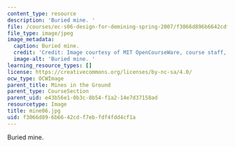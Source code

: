 ```yaml
---
content_type: resource
description: 'Buried mine. '
file: /courses/ec-s06-design-for-demining-spring-2007/f3066d896b6642cdf7ebfdf4fdd4cf1a_mine06.jpg
file_type: image/jpeg
image_metadata:
  caption: Buried mine.
  credit: 'Credit: Image courtesy of MIT OpenCourseWare, course staff, and students.'
  image-alt: 'Buried mine. '
learning_resource_types: []
license: https://creativecommons.org/licenses/by-nc-sa/4.0/
ocw_type: OCWImage
parent_title: Mines in the Ground
parent_type: CourseSection
parent_uid: e43b56e1-0b3c-8b54-f1a2-14e7d37158ad
resourcetype: Image
title: mine06.jpg
uid: f3066d89-6b66-42cd-f7eb-fdf4fdd4cf1a
---
```

Buried mine. 
